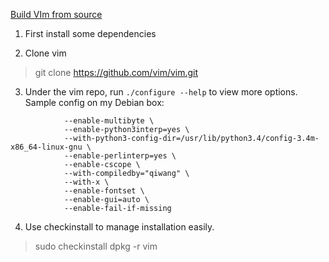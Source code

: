 [Build VIm from source](https://github.com/Valloric/YouCompleteMe/wiki/Building-Vim-from-source)

1. First install some dependencies

2. Clone vim
> git clone https://github.com/vim/vim.git

3. Under the vim repo, run `./configure --help` to view more options.
Sample config on my Debian box:
```./configure --with-features=huge \
			--enable-multibyte \
			--enable-python3interp=yes \
			--with-python3-config-dir=/usr/lib/python3.4/config-3.4m-x86_64-linux-gnu \
			--enable-perlinterp=yes \
			--enable-cscope \
			--with-compiledby="qiwang" \
			--with-x \
			--enable-fontset \
			--enable-gui=auto \
			--enable-fail-if-missing
```

4. Use checkinstall to manage installation easily.
> sudo checkinstall
> dpkg -r vim
